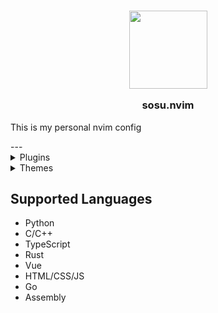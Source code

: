 <h3 align="center"> 
    <img src="https://s4.anilist.co/file/anilistcdn/character/large/b160733-86kSKUGyAczO.jpg", width="125" height="125">
    <p>sosu.nvim</p>
</h3>

<p>This is my personal nvim config</p>
---

<details>
    <summary>Plugins</summary>
    <ul>
        <li>Comment.nvim</li>
        <li>gitsigns.nvim</li>
        <li>cmp-nvim-lsp</li>
        <li>nvim-lspconfig</li>
        <li>LuaSnip</li>
        <li>lazy.nvim</li>
        <li>nvim-ts-autotag</li>
        <li>lualine.nvim</li>
        <li>friendly-snippets</li>
        <li>nvim-cmp</li>
        <li>mason-lspconfig.nvim</li>
        <li>nvim-tree.lua</li>
        <li>dashboard-nvim</li>
        <li>nvim-web-devicons</li>
        <li>nvim-treesitter</li>
        <li>telescope.nvim</li>
        <li>mason.nvim</li>
        <li>rust-tools.nvim</li>
        <li>plenary.nvim</li>
        <li>cmp_luasnip</li>
        <li>nvim-autopairs</li>
        <li>lsp-zero.nvim</li>
    </ul>
</details>

<details>
    <summary>Themes</summary>
    <ul>
        <li>Catpuccin</li>
        <li>Rose Pine</li>
        <li>Tokyo Night</li>
    </ul>
</details>

## Supported Languages
- Python
- C/C++
- TypeScript
- Rust
- Vue
- HTML/CSS/JS
- Go
- Assembly

